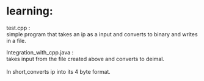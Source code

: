 # learning: 

test.cpp  :<br>
simple program that takes an ip as a input and converts to binary and writes in a file.

Integration_with_cpp.java  :<br>
takes input from the file created above and converts to deimal.
<br><br>
In short,converts ip into its 4 byte format.
